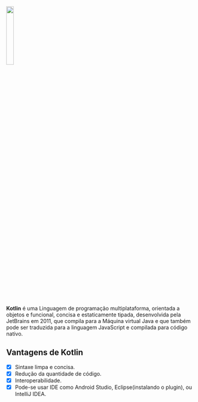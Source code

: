 <h1><img src = "https://i.imgur.com/9ehV6ir.png" width="20%"/></h1>

<strong>Kotlin</strong> é uma Linguagem de programação multiplataforma, orientada a objetos e funcional, concisa e estaticamente tipada, desenvolvida pela JetBrains em 2011, que compila para a Máquina virtual Java e que também pode ser traduzida para a linguagem JavaScript e compilada para código nativo.

## Vantagens de Kotlin

- [X] Sintaxe limpa e concisa.
- [X] Redução da quantidade de código.
- [X] Interoperabilidade.
- [X] Pode-se usar IDE como Android Studio, Eclipse(instalando o plugin), ou IntelliJ IDEA.